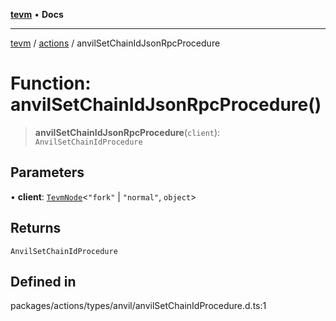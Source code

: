 [**tevm**](../../README.md) • **Docs**

***

[tevm](../../modules.md) / [actions](../README.md) / anvilSetChainIdJsonRpcProcedure

# Function: anvilSetChainIdJsonRpcProcedure()

> **anvilSetChainIdJsonRpcProcedure**(`client`): `AnvilSetChainIdProcedure`

## Parameters

• **client**: [`TevmNode`](../../index/type-aliases/TevmNode.md)\<`"fork"` \| `"normal"`, `object`\>

## Returns

`AnvilSetChainIdProcedure`

## Defined in

packages/actions/types/anvil/anvilSetChainIdProcedure.d.ts:1
